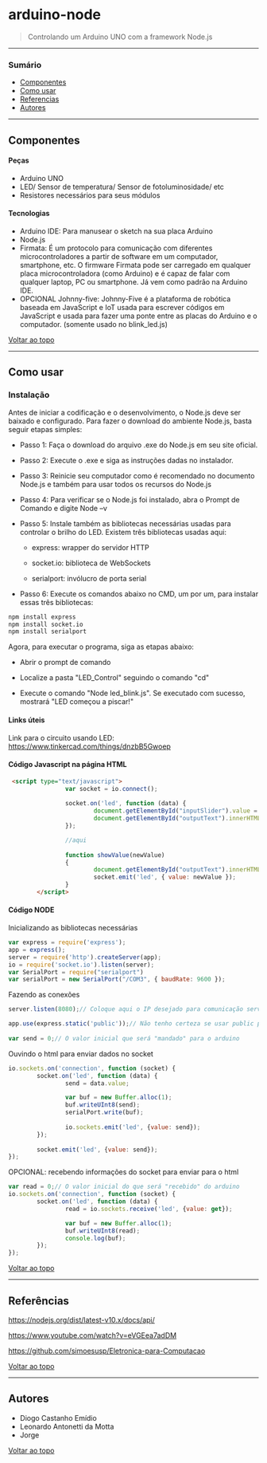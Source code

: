 # arduino-node
> Controlando um Arduino UNO com a framework Node.js

---

### Sumário

- [Componentes](#componentes)
- [Como usar](#como-usar)
- [Referencias](#referencias)
- [Autores](#autores)

---

## Componentes

#### Peças

- Arduino UNO
- LED/ Sensor de temperatura/ Sensor de fotoluminosidade/ etc
- Resistores necessários para seus módulos

#### Tecnologias

- Arduino IDE: Para manusear o sketch na sua placa Arduino
- Node.js
- Firmata: É um protocolo para comunicação com diferentes microcontroladores a partir de software em um computador, smartphone, etc. O firmware Firmata pode ser carregado em qualquer placa microcontroladora (como Arduino) e é capaz de falar com qualquer laptop, PC ou smartphone. Já vem como padrão na Arduino IDE.
- OPCIONAL Johnny-five: Johnny-Five é a plataforma de robótica baseada em JavaScript e IoT usada para escrever códigos em JavaScript e usada para fazer uma ponte entre as placas do Arduino e o computador. (somente usado no blink_led.js)

[Voltar ao topo](#arduino-node)

---

## Como usar

### Instalação

Antes de iniciar a codificação e o desenvolvimento, o Node.js deve ser baixado e configurado. Para fazer o download do ambiente Node.js, basta seguir etapas simples:

- Passo 1: Faça o download do arquivo .exe do Node.js em seu site oficial.

- Passo 2: Execute o .exe e siga as instruções dadas no instalador.

- Passo 3: Reinicie seu computador como é recomendado no documento Node.js e também para usar todos os recursos do Node.js

- Passo 4: Para verificar se o Node.js foi instalado, abra o Prompt de Comando e digite Node –v

- Passo 5: Instale também as bibliotecas necessárias usadas para controlar o brilho do LED. Existem três bibliotecas usadas aqui:

    - express: wrapper do servidor HTTP
    
    - socket.io: biblioteca de WebSockets
    
    - serialport: invólucro de porta serial
 
- Passo 6: Execute os comandos abaixo no CMD, um por um, para instalar essas três bibliotecas:

```html
npm install express
npm install socket.io
npm install serialport
```

Agora, para executar o programa, siga as etapas abaixo:

- Abrir o prompt de comando

- Localize a pasta "LED_Control" seguindo o comando "cd"

- Execute o comando "Node led_blink.js". Se executado com sucesso, mostrará "LED começou a piscar!"

#### Links úteis

Link para o circuito usando LED: https://www.tinkercad.com/things/dnzbB5Gwoep 

#### Código Javascript na página HTML

```html
 <script type="text/javascript">
                var socket = io.connect();
               
                socket.on('led', function (data) {
                        document.getElementById("inputSlider").value = data.value;
                        document.getElementById("outputText").innerHTML = data.value;
                });

                //aqui
               
                function showValue(newValue)
                {
                        document.getElementById("outputText").innerHTML=newValue;
                        socket.emit('led', { value: newValue });
                }
        </script>
```

#### Código NODE

Inicializando as bibliotecas necessárias

```javascript
var express = require('express');
app = express();
server = require('http').createServer(app);
io = require('socket.io').listen(server);
var SerialPort = require("serialport")
var serialPort = new SerialPort("/COM3", { baudRate: 9600 });
```

Fazendo as conexões

```javascript
server.listen(8080);// Coloque aqui o IP desejado para comunicação servidor/arduino/usuario

app.use(express.static('public'));// Não tenho certeza se usar public pode causar um risco de segurança, a biblioteca express não tinha documentação boa sobre isso       
 
var send = 0;// O valor inicial que será "mandado" para o arduino
```

Ouvindo o html para enviar dados no socket

```javascript
io.sockets.on('connection', function (socket) {
        socket.on('led', function (data) {
                send = data.value;

                var buf = new Buffer.alloc(1);
                buf.writeUInt8(send);
                serialPort.write(buf);
               
                io.sockets.emit('led', {value: send});   
        });
       
        socket.emit('led', {value: send});
});
```

OPCIONAL: recebendo informações do socket para enviar para o html

```javascript
var read = 0;// O valor inicial do que será "recebido" do arduino
io.sockets.on('connection', function (socket) {
        socket.on('led', function (data) {
                read = io.sockets.receive('led', {value: get});

                var buf = new Buffer.alloc(1);
                buf.writeUInt8(read);
                console.log(buf);  
        });
});
```

[Voltar ao topo](#arduino-node)

---

## Referências

https://nodejs.org/dist/latest-v10.x/docs/api/

https://www.youtube.com/watch?v=eVGEea7adDM

https://github.com/simoesusp/Eletronica-para-Computacao

[Voltar ao topo](#arduino-node)

---

## Autores

- Diogo Castanho Emídio
- Leonardo Antonetti da Motta
- Jorge

[Voltar ao topo](#arduino-node)
